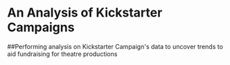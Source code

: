 # An Analysis of Kickstarter Campaigns
##Performing analysis on Kickstarter Campaign's data to uncover trends to aid fundraising for theatre productions


